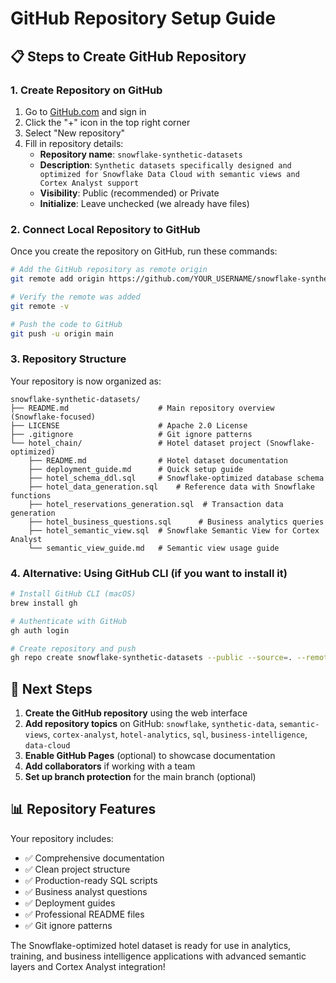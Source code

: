 # GitHub Repository Setup Guide

## 📋 Steps to Create GitHub Repository

### 1. Create Repository on GitHub
1. Go to [GitHub.com](https://github.com) and sign in
2. Click the "+" icon in the top right corner
3. Select "New repository"
4. Fill in repository details:
   - **Repository name**: `snowflake-synthetic-datasets`
   - **Description**: `Synthetic datasets specifically designed and optimized for Snowflake Data Cloud with semantic views and Cortex Analyst support`
   - **Visibility**: Public (recommended) or Private
   - **Initialize**: Leave unchecked (we already have files)

### 2. Connect Local Repository to GitHub
Once you create the repository on GitHub, run these commands:

```bash
# Add the GitHub repository as remote origin
git remote add origin https://github.com/YOUR_USERNAME/snowflake-synthetic-datasets.git

# Verify the remote was added
git remote -v

# Push the code to GitHub
git push -u origin main
```

### 3. Repository Structure
Your repository is now organized as:

```
snowflake-synthetic-datasets/
├── README.md                    # Main repository overview (Snowflake-focused)
├── LICENSE                      # Apache 2.0 License
├── .gitignore                   # Git ignore patterns
└── hotel_chain/                 # Hotel dataset project (Snowflake-optimized)
    ├── README.md                # Hotel dataset documentation
    ├── deployment_guide.md      # Quick setup guide
    ├── hotel_schema_ddl.sql     # Snowflake-optimized database schema
    ├── hotel_data_generation.sql    # Reference data with Snowflake functions
    ├── hotel_reservations_generation.sql  # Transaction data generation
    ├── hotel_business_questions.sql      # Business analytics queries
    ├── hotel_semantic_view.sql  # Snowflake Semantic View for Cortex Analyst
    └── semantic_view_guide.md   # Semantic view usage guide
```

### 4. Alternative: Using GitHub CLI (if you want to install it)
```bash
# Install GitHub CLI (macOS)
brew install gh

# Authenticate with GitHub
gh auth login

# Create repository and push
gh repo create snowflake-synthetic-datasets --public --source=. --remote=origin --push
```

## 🎯 Next Steps

1. **Create the GitHub repository** using the web interface
2. **Add repository topics** on GitHub: `snowflake`, `synthetic-data`, `semantic-views`, `cortex-analyst`, `hotel-analytics`, `sql`, `business-intelligence`, `data-cloud`
3. **Enable GitHub Pages** (optional) to showcase documentation
4. **Add collaborators** if working with a team
5. **Set up branch protection** for the main branch (optional)

## 📊 Repository Features

Your repository includes:
- ✅ Comprehensive documentation
- ✅ Clean project structure  
- ✅ Production-ready SQL scripts
- ✅ Business analyst questions
- ✅ Deployment guides
- ✅ Professional README files
- ✅ Git ignore patterns

The Snowflake-optimized hotel dataset is ready for use in analytics, training, and business intelligence applications with advanced semantic layers and Cortex Analyst integration!
